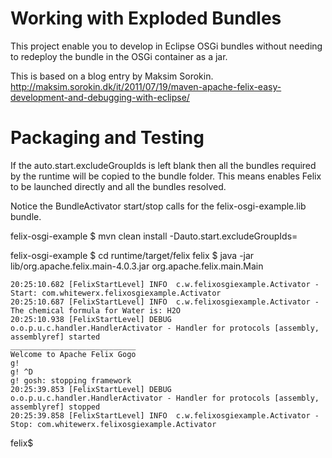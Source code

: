 # Working with Exploded Bundles

This project enable you to develop in Eclipse OSGi bundles without needing to redeploy
the bundle in the OSGi container as a jar.

This is based on a blog entry by Maksim Sorokin.
  http://maksim.sorokin.dk/it/2011/07/19/maven-apache-felix-easy-development-and-debugging-with-eclipse/


# Packaging and Testing

If the auto.start.excludeGroupIds is left blank then all the bundles required by the
runtime will be copied to the bundle folder.  This means enables Felix to be launched
directly and all the bundles resolved.

Notice the BundleActivator start/stop calls for the felix-osgi-example.lib bundle.

  felix-osgi-example $ mvn clean install -Dauto.start.excludeGroupIds=

  felix-osgi-example $ cd runtime/target/felix
  felix $ java -jar lib/org.apache.felix.main-4.0.3.jar org.apache.felix.main.Main

    20:25:10.682 [FelixStartLevel] INFO  c.w.felixosgiexample.Activator - Start: com.whitewerx.felixosgiexample.Activator
    20:25:10.687 [FelixStartLevel] INFO  c.w.felixosgiexample.Activator - The chemical formula for Water is: H2O
    20:25:10.938 [FelixStartLevel] DEBUG o.o.p.u.c.handler.HandlerActivator - Handler for protocols [assembly, assemblyref] started
    ____________________________
    Welcome to Apache Felix Gogo
    g! 
    g! ^D 
    g! gosh: stopping framework
    20:25:39.853 [FelixStartLevel] DEBUG o.o.p.u.c.handler.HandlerActivator - Handler for protocols [assembly, assemblyref] stopped
    20:25:39.858 [FelixStartLevel] INFO  c.w.felixosgiexample.Activator - Stop: com.whitewerx.felixosgiexample.Activator
  felix$
